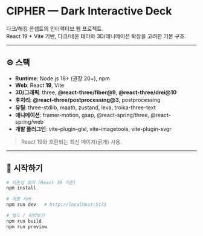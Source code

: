  # CIPHER — Dark Interactive Deck

다크/해킹 콘셉트의 인터랙티브 웹 프로젝트.  
React 19 + Vite 기반, 다크/네온 테마와 3D/애니메이션 확장을 고려한 기본 구조.

---

## ⚙️ 스택
- **Runtime**: Node.js 18+ (권장 20+), npm
- **Web**: React **19**, Vite
- **3D/그래픽**: three, **@react-three/fiber@9**, **@react-three/drei@10**
- **후처리**: **@react-three/postprocessing@3**, postprocessing
- **유틸**: three-stdlib, maath, zustand, leva, troika-three-text
- **애니메이션**: framer-motion, gsap, @react-spring/three, @react-spring/web
- **개발 플러그인**: vite-plugin-glsl, vite-imagetools, vite-plugin-svgr

> React 19와 호환되는 최신 메이저(굵게) 사용.

---

## 🚀 시작하기
```bash
# 의존성 설치 (React 19 기준)
npm install

# 개발 서버
npm run dev   # http://localhost:5173

# 빌드 / 미리보기
npm run build
npm run preview
